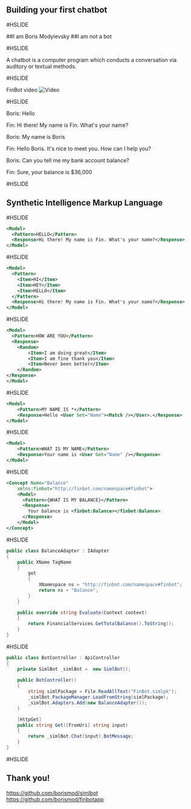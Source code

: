 ## Building your first chatbot 
<!-- .slide: class="center" -->
#HSLIDE

##I am Boris Modylevsky
##I am not a bot
<!-- .slide: class="center" -->
#HSLIDE

A chatbot is a computer program which conducts a conversation via auditory or textual methods.
<!-- .slide: class="center" -->
#HSLIDE

FinBot video
![Video](https://www.youtube.com/watch?v=8vAzybPv1fo)
<!-- .slide: class="center" -->
#HSLIDE

Boris: Hello

Fin: Hi there! My name is Fin. What's your name?

Boris: My name is Boris

Fin: Hello Boris. It's nice to meet you. How can I help you?

Boris: Can you tell me my bank account balance?

Fin: Sure, your balance is $36,000

#HSLIDE

## Synthetic Intelligence Markup Language
<!-- .slide: class="center" -->
#HSLIDE
```xml
<Model>
  <Pattern>HELLO</Pattern>
  <Response>Hi there! My name is Fin. What's your name?</Response>
</Model>
```
<!-- .slide: class="center" -->
#HSLIDE
```xml
<Model>
  <Pattern>
	<Item>HI</Item>
	<Item>HEY</Item>
	<Item>HELLO</Item>
  </Pattern>
  <Response>Hi there! My name is Fin. What's your name?</Response>
</Model>
```
<!-- .slide: class="center" -->
#HSLIDE
```xml
<Model>
  <Pattern>HOW ARE YOU</Pattern>
  <Response>
	<Random>
		<Item>I am doing great</Item>
		<Item>I am fine thank you</Item>
		<Item>Never been better</Item>
	</Random>
</Response>
</Model>
```
<!-- .slide: class="center" -->
#HSLIDE
```xml
<Model>
	<Pattern>MY NAME IS *</Pattern>
	<Response>Hello <User Set="Name"><Match /></User>.</Response>
</Model>
```
<!-- .slide: class="center" -->
#HSLIDE
```xml
<Model>
	<Pattern>WHAT IS MY NAME</Pattern>
	<Response>Your name is <User Get="Name" /></Response>
</Model>
```
<!-- .slide: class="center" -->
#HSLIDE
```xml
<Concept Name="Balance" 
	xmlns:finbot="http://finbot.com/namespace#finbot">
	<Model>
	  <Pattern>{WHAT IS MY BALANCE}</Pattern>
	  <Response>
		Your balance is <finbot:Balance></finbot:Balance>
	  </Response>
	</Model>
</Concept>
```
<!-- .slide: class="center" -->
#HSLIDE
```C#
public class BalanceAdapter : IAdapter
{
	public XName TagName
	{
		get
		{
			XNamespace ns = "http://finbot.com/namespace#finbot";
			return ns + "Balance";
		}
	}	

	public override string Evaluate(Context context)
	{
		return FinancialServices.GetTotalBalance().ToString();
	}
}
```
<!-- .slide: class="center" -->
#HSLIDE
```C#
public class BotController : ApiController
{
	private SimlBot _simlBot =  new SimlBot();
	
	public BotController()
	{
		string simlPackage = File.ReadAllText("FinBot.simlpk");
        _simlBot.PackageManager.LoadFromString(simlPackage);
        _simlBot.Adapters.Add(new BalanceAdapter());
	}

	[HttpGet]
	public string Get([FromUri] string input)
	{
	    return _simlBot.Chat(input).BotMessage;
	}
}
```
<!-- .slide: class="center" -->
#HSLIDE
## Thank you!
https://github.com/borismod/simlbot
https://github.com/borismod/finbotapp
<!-- .slide: class="center" -->

